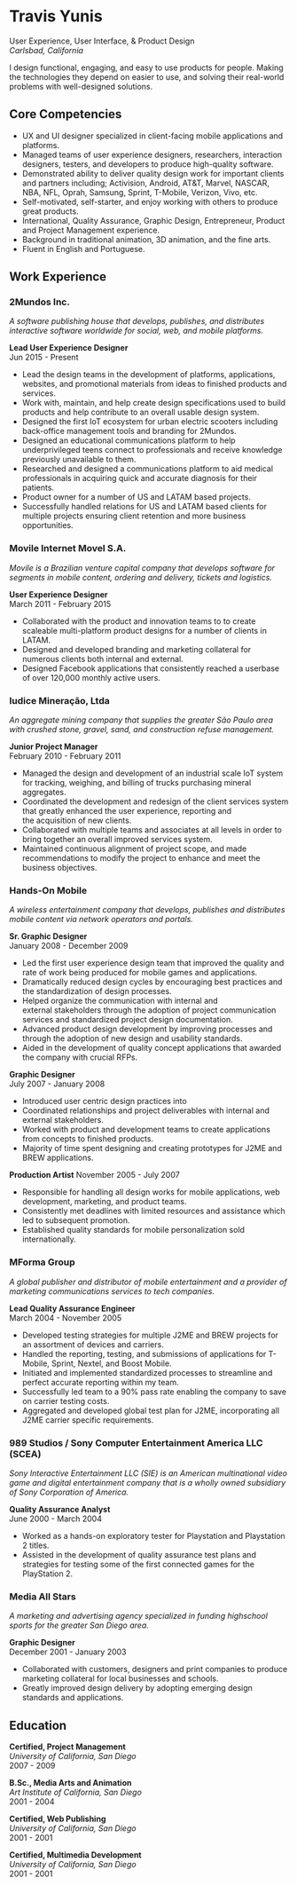 # Travis Yunis
User Experience, User Interface, & Product Design  
*Carlsbad, California*  

I design functional, engaging, and easy to use products for people. Making the technologies they depend on easier to use, and solving their real-world problems with well-designed solutions. 

## Core Competencies
* UX and UI designer specialized in client-facing mobile applications and platforms.
* Managed teams of user experience designers, researchers, interaction designers, testers, and developers to produce high-quality software.
* Demonstrated ability to deliver quality design work for important clients and partners including; Activision, Android, AT&T, Marvel, NASCAR, NBA, NFL, Oprah, Samsung, Sprint, T-Mobile, Verizon, Vivo, etc.
* Self-motivated, self-starter, and enjoy working with others to produce great products.
* International, Quality Assurance, Graphic Design, Entrepreneur, Product and Project Management experience.
* Background in traditional animation, 3D animation, and the fine arts.
* Fluent in English and Portuguese.

## Work Experience
### 2Mundos Inc.
*A software publishing house that develops, publishes, and distributes interactive software worldwide for social, web, and mobile platforms.*  

**Lead User Experience Designer**   
Jun 2015 - Present  

* Lead the design teams in the development of platforms, applications, websites, and promotional materials from ideas to finished products and services.
* Work with, maintain, and help create design specifications used to build products and help contribute to an overall usable design system. 
* Designed the first IoT ecosystem for urban electric scooters including back-office management tools and branding for 2Mundos.
* Designed an educational communications platform to help underprivileged teens connect to professionals and receive knowledge previously unavailable to them.
* Researched and designed a communications platform to aid medical professionals in acquiring quick and accurate diagnosis for their patients.
* Product owner for a number of US and LATAM based projects.
* Successfully handled relations for US and LATAM based clients for multiple projects ensuring client retention and more business opportunities.

### Movile Internet Movel S.A. 
*Movile is a Brazilian venture capital company that develops software for segments in mobile content, ordering and delivery, tickets and logistics.*  

**User Experience Designer**  
March 2011 - February 2015  

* Collaborated with the product and innovation teams to to create scaleable multi-platform product designs for a number of clients in LATAM.
* Designed and developed branding and marketing collateral for numerous clients both internal and external.
* Designed Facebook applications that consistently reached a userbase of over 120,000 monthly active users.

### Iudice Mineração, Ltda  
*An aggregate mining company that supplies the greater São Paulo area with crushed stone, gravel, sand, and construction refuse management.*  

**Junior Project Manager**  
February 2010 - February 2011  

* Managed the design and development of an industrial scale IoT system for tracking, weighing, and billing of trucks purchasing mineral aggregates. 
* Coordinated the development and redesign of the client services system that greatly enhanced the user experience, reporting and the acquisition of new clients.
* Collaborated with multiple teams and associates at all levels in order to bring together an overall improved services system.
* Maintained continuous alignment of project scope, and made recommendations to modify the project to enhance and meet the business objectives.

### Hands-On Mobile
*A wireless entertainment company that develops, publishes and distributes mobile content via network operators and portals.*

**Sr. Graphic Designer**  
January 2008 - December 2009  

* Led the first user experience design team that improved the quality and rate of work being produced for mobile games and applications.
* Dramatically reduced design cycles by encouraging best practices and the standardization of design processes.
* Helped organize the communication with internal and external stakeholders through the adoption of project communication services and standardized project design documentation.
* Advanced product design development by improving processes and through the adoption of new design and usability standards.
* Aided in the development of quality concept applications that awarded the company with crucial RFPs.

**Graphic Designer**  
July 2007 - January 2008  
  
* Introduced user centric design practices into 
* Coordinated relationships and project deliverables with internal and external stakeholders.
* Worked with product and development teams to create applications from concepts to finished products.
* Majority of time spent designing and creating prototypes for J2ME and BREW applications.

**Production Artist**
November 2005 - July 2007  

* Responsible for handling all design works for mobile applications, web development, marketing, and product teams.
* Consistently met deadlines with limited resources and assistance which led to subsequent promotion.
* Established quality standards for mobile personalization sold internationally.

### MForma Group 
*A global publisher and distributor of mobile entertainment and a provider of marketing communications services to tech companies.*  

**Lead Quality Assurance Engineer**  
March 2004 - November 2005  

* Developed testing strategies for multiple J2ME and BREW projects for an assortment of devices and carriers.
* Handled the reporting, testing, and submissions of applications for T-Mobile, Sprint, Nextel, and Boost Mobile.
* Initiated and implemented standardized processes to streamline and perfect accurate reporting within my team.
* Successfully led team to a 90% pass rate enabling the company to save on carrier testing costs.
* Aggregated and developed global test plan for J2ME, incorporating all J2ME carrier specific requirements.

### 989 Studios / Sony Computer Entertainment America LLC (SCEA)
*Sony Interactive Entertainment LLC (SIE) is an American multinational video game and digital entertainment company that is a wholly owned subsidiary of Sony Corporation of America.*  

**Quality Assurance Analyst**  
June 2000 - March 2004  

* Worked as a hands-on exploratory tester for Playstation and Playstation 2 titles.
* Assisted in the development of quality assurance test plans and strategies for testing some of the first connected games for the PlayStation 2.

### Media All Stars
*A marketing and advertising agency specialized in funding highschool sports for the greater San Diego area.* 

**Graphic Designer**  
December 2001 - January 2003  

* Collaborated with customers, designers and print companies to produce
marketing collateral for local businesses and schools.
* Greatly improved design delivery by adopting emerging design standards and applications.

## Education

**Certified, Project Management**  
*University of California, San Diego*  
2007 - 2009  

**B.Sc., Media Arts and Animation**  
*Art Institute of California, San Diego*  
2001 - 2004  

**Certified, Web Publishing**  
*University of California, San Diego*  
2001 - 2001  

**Certified, Multimedia Development**  
*University of California, San Diego*  
2001 - 2001  
